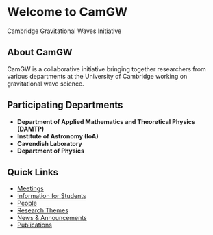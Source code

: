 # Welcome to CamGW

Cambridge Gravitational Waves Initiative

## About CamGW

CamGW is a collaborative initiative bringing together researchers from various departments at the University of Cambridge working on gravitational wave science.

## Participating Departments

- **Department of Applied Mathematics and Theoretical Physics (DAMTP)**
- **Institute of Astronomy (IoA)**
- **Cavendish Laboratory**
- **Department of Physics**

## Quick Links

- [Meetings](meetings.html)
- [Information for Students](students.html)
- [People](people.html)
- [Research Themes](research.html)
- [News & Announcements](news.html)
- [Publications](publications.html)
